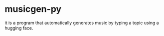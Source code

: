# musicgen-py
it is a program that automatically generates music 
by typing a topic using a hugging face.
